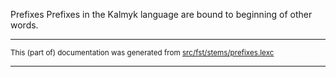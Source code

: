 Prefixes
Prefixes in the Kalmyk language are bound to beginning of other words.

* * *

<small>This (part of) documentation was generated from [src/fst/stems/prefixes.lexc](https://github.com/giellalt/lang-xal/blob/main/src/fst/stems/prefixes.lexc)</small>

---

